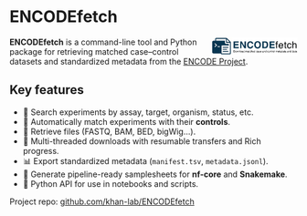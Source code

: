 # ENCODEfetch

<img src="../logo.png" align="right" width="150"/>

**ENCODEfetch** is a command-line tool and Python package for retrieving matched case–control datasets and standardized metadata from the [ENCODE Project](https://www.encodeproject.org).

## Key features

- 🔎 Search experiments by assay, target, organism, status, etc.
- 🧪 Automatically match experiments with their **controls**.
- 📂 Retrieve files (FASTQ, BAM, BED, bigWig…).
- 🚀 Multi-threaded downloads with resumable transfers and Rich progress.
- 📊 Export standardized metadata (`manifest.tsv`, `metadata.jsonl`).
- 🧬 Generate pipeline-ready samplesheets for **nf-core** and **Snakemake**.
- 🐍 Python API for use in notebooks and scripts.

Project repo: [github.com/khan-lab/ENCODEfetch](https://github.com/khan-lab/ENCODEfetch)
